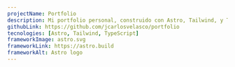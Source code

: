 ```yaml
---
projectName: Portfolio
description: Mi portfolio personal, construido con Astro, Tailwind, y TypeScript.
githubLink: https://github.com/jcarlosvelasco/portfolio
tecnologies: [Astro, Tailwind, TypeScript]
frameworkImage: astro.svg
frameworkLink: https://astro.build
frameworkAlt: Astro logo
---
```

